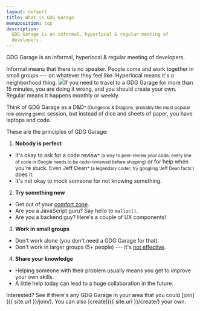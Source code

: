 ```yaml
---
layout: default
title: What is GDG Garage
menuposition: top
description: 
  GDG Garage is an informal, hyperlocal & regular meeting of
  developers.
---
```


GDG Garage is an <span class="c1">informal</span>, <span class="c2">hyperlocal</span> & <span class="c3">regular</span> meeting of developers.

<span class="c1">Informal</span> means that there is no speaker. People come and work together in small groups --- on whatever they feel like. <span class="c2">Hyperlocal</span> means it's a neighborhood thing. <img src="http://scr.templates.com/screenshots/illustrations/vector-illustration-of-a-toy-car-near-its-garage.1900.1917.jpg" class="illustration" />If you need to travel to a GDG Garage for more than 15 minutes, you are doing it wrong, and you should create your own. <span class="c3">Regular</span> means it happens monthly or weekly.

Think of GDG Garage as a D&D<small class="star">* <span>(Dungeons & Dragons, probably the most popular role-playing game)</span></small> session, but instead of dice and sheets of paper, you have laptops and code.

These are the principles of GDG Garage:

1. <strong class="c1">Nobody is perfect</strong>
  * It's okay to ask for a code review<small class="star">* <span>(a way to peer-review your code; every line of code in Google needs to be code-reviewed before shipping)</span></small> or for help when you're stuck. Even Jeff
    Dean<small class="star">* <span>(a legendary coder; try googling 'Jeff Dean facts')</span></small> does it.
  * It's not okay to mock someone for not knowing something.
2. <strong class="c2">Try something new</strong>
  * Get out of your [comfort zone](http://en.wikipedia.org/wiki/Comfort_zone).
  * Are you a JavaScript guru? Say hello to `malloc()`.
  * Are you a backend guy? Here's a couple of UX components!
3. <strong class="c3">Work in small groups</strong>
  * Don't work alone (you don't need a GDG Garage for that).
  * Don't work in larger groups (5+ people) --- it's [not effective](http://knowledge.wharton.upenn.edu/article/is-your-team-too-big-too-small-whats-the-right-number-2/).
4. <strong class="c4">Share your knowledge</strong>
  * Helping someone with their problem usually means you get to improve
    your own skills.
  * A little help today can lead to a huge collaboration in the future.

Interested? See if there's any GDG Garage in your area that you could
[join]({{ site.url }}/join/). You can also [create]({{ site.url }}/create/) your own.
